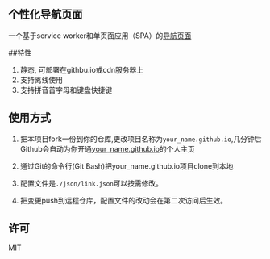 ## 个性化导航页面
一个基于service worker和单页面应用（SPA）的[导航页面](https://ljquan.github.io/)


##特性
1. 静态, 可部署在githbu.io或cdn服务器上
2. 支持离线使用
3. 支持拼音首字母和键盘快捷键


## 使用方式

1. 把本项目fork一份到你的仓库,更改项目名称为`your_name.github.io`,几分钟后Github会自动为你开通<a href="https://github.com/ljquan/ljquan.github.io" target="_blank">your_name.github.io</a>的个人主页

2. 通过Git的命令行(Git Bash)把your_name.github.io项目clone到本地

3. 配置文件是`./json/link.json`可以按需修改。

4. 把变更push到远程仓库，配置文件的改动会在第二次访问后生效。



## 许可
MIT
